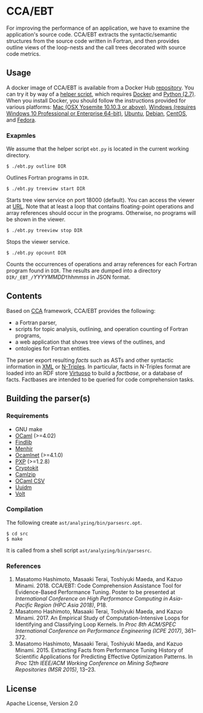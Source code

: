 # CCA/EBT

For improving the performance of an application, we have to examine
the application's source code.
CCA/EBT extracts the syntactic/semantic structures from the source
code written in Fortran, and then provides outline views of the
loop-nests and the call trees decorated with source code metrics.


## Usage

A docker image of CCA/EBT is available from a Docker Hub
[repository](https://hub.docker.com/r/ebtxhpc/cca/).
You can try it by way of a
[helper script](https://raw.githubusercontent.com/ebt-hpc/docker-cca/master/ebt.py),
which requires [Docker](https://www.docker.com/) and [Python (2.7)](https://www.python.org/).
When you install Docker, you should follow the instructions provided for various platforms:
[Mac (OSX Yosemite 10.10.3 or above)](https://docs.docker.com/docker-for-mac/install/),
[Windows (requires Windows 10 Professional or Enterprise 64-bit)](https://docs.docker.com/docker-for-windows/install/),
[Ubuntu](https://docs.docker.com/engine/installation/linux/docker-ce/ubuntu/),
[Debian](https://docs.docker.com/engine/installation/linux/docker-ce/debian/),
[CentOS](https://docs.docker.com/engine/installation/linux/docker-ce/centos/), and
[Fedora](https://docs.docker.com/engine/installation/linux/docker-ce/fedora/).


### Exapmles

We assume that the helper script `ebt.py` is located in the current
working directory.

    $ ./ebt.py outline DIR
    
Outlines Fortran programs in `DIR`.
    
    $ ./ebt.py treeview start DIR
    
Starts tree view service on port 18000 (default). You can access the
viewer at [URL](http://localhost:18000/).
Note that at least a loop that contains floating-point operations and
array references should occur in the programs.
Otherwise, no programs will be shown in the viewer.

    $ ./ebt.py treeview stop DIR
    
Stops the viewer service.

    $ ./ebt.py opcount DIR
    
Counts the occurrences of operations and array references for each
Fortran program found in `DIR`.  The results are dumped into a directory
`DIR/_EBT_/`*YYYYMMDD*`T`*hhmmss* in JSON format.


## Contents

Based on [CCA](https://github.com/codinuum/cca/) framework, CCA/EBT
provides the following:

* a Fortran parser,
* scripts for topic analysis, outlining, and operation counting of Fortran programs,
* a web application that shows tree views of the outlines, and
* ontologies for Fortran entities.

The parser export resulting *facts* such as ASTs and
other syntactic information in [XML](https://www.w3.org/TR/xml11/) or
[N-Triples](https://www.w3.org/2001/sw/RDFCore/ntriples/).
In particular, facts in N-Triples format are loaded into an RDF store
[Virtuoso](https://github.com/openlink/virtuoso-opensource) to build a
*factbase*, or a database of facts.
Factbases are intended to be queried for code comprehension tasks.


## Building the parser(s)

### Requirements

* GNU make
* [OCaml](http://ocaml.org/) (>=4.02)
* [Findlib](http://projects.camlcity.org/projects/findlib.html)
* [Menhir](http://gallium.inria.fr/~fpottier/menhir/)
* [Ocamlnet](http://projects.camlcity.org/projects/ocamlnet.html) (>=4.1.0)
* [PXP](http://projects.camlcity.org/projects/pxp.html) (>=1.2.8)
* [Cryptokit](https://github.com/xavierleroy/cryptokit)
* [Camlzip](https://github.com/xavierleroy/camlzip)
* [OCaml CSV](https://github.com/Chris00/ocaml-csv)
* [Uuidm](http://erratique.ch/software/uuidm)
* [Volt](https://github.com/codinuum/volt)

### Compilation

The following create `ast/analyzing/bin/parsesrc.opt`.

    $ cd src
    $ make

It is called from a shell script `ast/analyzing/bin/parsesrc`.

### References

1. Masatomo Hashimoto, Masaaki Terai, Toshiyuki Maeda, and Kazuo Minami. 2018. CCA/EBT: Code Comprehension Assistance Tool for Evidence-Based Performance Tuning. Poster to be presented at *International Conference on High Performance Computing in Asia-Pacific Region (HPC Asia 2018)*, P18.
1. Masatomo Hashimoto, Masaaki Terai, Toshiyuki Maeda, and Kazuo Minami. 2017. An Empirical Study of Computation-Intensive Loops for Identifying and Classifying Loop Kernels. In *Proc 8th ACM/SPEC International Conference on Performance Engineering (ICPE 2017)*, 361–372.
1. Masatomo Hashimoto, Masaaki Terai, Toshiyuki Maeda, and Kazuo Minami. 2015. Extracting Facts from Performance Tuning History of Scientific Applications for Predicting Effective Optimization Patterns. In *Proc 12th IEEE/ACM Working Conference on Mining Software Repositories (MSR 2015)*, 13–23.

## License

Apache License, Version 2.0
